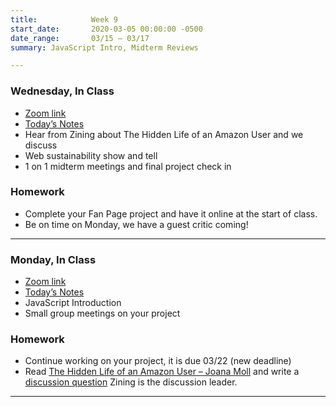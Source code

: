 ```yaml
---
title:            Week 9
start_date:       2020-03-05 00:00:00 -0500
date_range:       03/15 – 03/17
summary: JavaScript Intro, Midterm Reviews

---
```


### Wednesday, In Class

- [Zoom link](https://zoom.us/j/7047994536?pwd=RThBZ0oyWHd5M2RZcmFNQUVwUFJHUT09)
- [Today&rsquo;s Notes](https://paper.dropbox.com/doc/Penn-Week-10b-Midterm-Reviews-and-Web-Sustainability--BHG1TZWA32XuXNvUjnPzkdtFAQ-NGvtEW5pYVypZIZF5zaEl)
- Hear from Zining about The Hidden Life of an Amazon User and we discuss
- Web sustainability show and tell
- 1 on 1 midterm meetings and final project check in

### Homework

- Complete your Fan Page project and have it online at the start of class.
- Be on time on Monday, we have a guest critic coming!

---

### Monday, In Class

- [Zoom link](https://zoom.us/j/7047994536?pwd=RThBZ0oyWHd5M2RZcmFNQUVwUFJHUT09)
- [Today&rsquo;s Notes](https://paper.dropbox.com/doc/Penn-Week-10a-Announcements-JavaScript-Introduction-Small-Group-meetings--BG_z63S818ugitdkfNEYL2qkAQ-dEPGn493C4HWUGNwJlydW)
- JavaScript Introduction
- Small group meetings on your project

### Homework
- Continue working on your project, it is due 03/22 (new deadline)
- Read [The Hidden Life of an Amazon User – Joana Moll](https://branch.climateaction.tech/2020/09/25/the-hidden-life-of-an-amazon-user/) and write a [discussion question](https://paper.dropbox.com/doc/Penn-Art-of-Web-S21-Reading-Reflections--BG~ak0lM_u3TdGMjXdv_p7myAQ-S1JiF65jZGoyxtwx4EUPf) Zining is the discussion leader.

---